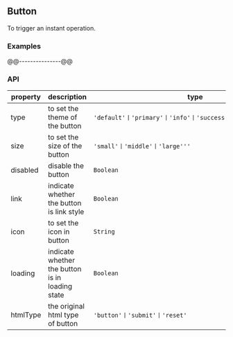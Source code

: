 ## Button
To trigger an instant operation.
### Examples
@@---------------@@
### API
property | description | type | default
-----|------| ---- | ---
type | to set the theme of the button | ```'default'丨'primary'丨'info'丨'success'丨'error'丨'warning'```| ```'default'```
size | to set the size of the button | ```'small'丨'middle'丨'large'''``` | ```'middle'```
disabled | disable the button | ```Boolean``` | ```false```
link | indicate whether the button is link style | ```Boolean``` | ```false```
icon | to set the icon in button | ```String``` | -
loading | indicate whether the button is in loading state | ```Boolean``` | ```false```
htmlType | the original html type of button | ```'button'丨'submit'丨'reset'``` | ```'button'```